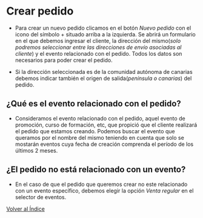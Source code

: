 # Crear pedido

* Para crear un nuevo pedido clicamos en el botón *Nuevo pedido* con el icono del símbolo + situado arriba a la izquierda. Se abrirá un formulario en el que debemos ingresar el cliente, la dirección del mismo(*solo  podremos seleccionar entre las direcciones de envío asociadas al cliente*) y el evento relacionado con el pedido. Todos los datos son necesarios para poder crear el pedido. 

* Si la dirección seleccionada es de la comunidad autónoma de canarias debemos indicar también el origen de salida(*península o canarias*) del pedido.

## ¿Qué es el evento relacionado con el pedido?

* Consideramos el evento relacionado con el pedido, aquel evento de promoción, curso de formación, etc, que propició que el cliente realizará el pedido que estamos creando. Podemos buscar el evento que queramos por el nombre del mismo teniendo en cuenta que solo se mostarán eventos cuya fecha de creación comprenda el período de los últimos 2 meses.

## ¿El pedido no está relacionado con un evento?

* En el caso de que el pedido que queremos crear no este relacionado con un evento específico, debemos elegir la opción *Venta regular* en el selector de eventos.

[Volver al Índice](../../../index.md)
